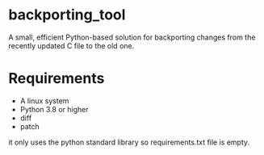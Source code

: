 # backporting_tool
A small, efficient Python-based solution for backporting changes from the recently updated C file to the old one.

# Requirements
- A linux system
- Python 3.8 or higher
- diff
- patch

it only uses the python standard library so requirements.txt file is empty.
